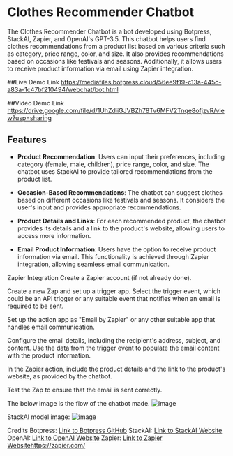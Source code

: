 # Clothes Recommender Chatbot

The Clothes Recommender Chatbot is a bot developed using Botpress, StackAI, Zapier, and OpenAI's GPT-3.5. This chatbot helps users find clothes recommendations from a product list based on various criteria such as category, price range, color, and size. It also provides recommendations based on occasions like festivals and seasons. Additionally, it allows users to receive product information via email using Zapier integration.

##Live Demo Link
https://mediafiles.botpress.cloud/56ee9f19-c13a-445c-a83a-1c47bf210494/webchat/bot.html

##Video Demo Link
https://drive.google.com/file/d/1UhZdiiGJVBZh78Tv6MFV2Tnqe8ofjzvR/view?usp=sharing

## Features

- **Product Recommendation**: Users can input their preferences, including category (female, male, children), price range, color, and size. The chatbot uses StackAI to provide tailored recommendations from the product list.

- **Occasion-Based Recommendations**: The chatbot can suggest clothes based on different occasions like festivals and seasons. It considers the user's input and provides appropriate recommendations.

- **Product Details and Links**: For each recommended product, the chatbot provides its details and a link to the product's website, allowing users to access more information.

- **Email Product Information**: Users have the option to receive product information via email. This functionality is achieved through Zapier integration, allowing seamless email communication.

Zapier Integration
Create a Zapier account (if not already done).

Create a new Zap and set up a trigger app. Select the trigger event, which could be an API trigger or any suitable event that notifies when an email is required to be sent.

Set up the action app as "Email by Zapier" or any other suitable app that handles email communication.

Configure the email details, including the recipient's address, subject, and content. Use the data from the trigger event to populate the email content with the product information.

In the Zapier action, include the product details and the link to the product's website, as provided by the chatbot.

Test the Zap to ensure that the email is sent correctly.

The below image is the flow of the chatbot made.
![image](https://github.com/Rishika631/Mercor_ChatBot_Hackathon_2.0/assets/89201634/ea6375fc-3939-4703-9b87-d5ffaa9b3819)

StackAI model image:
![image](https://github.com/Rishika631/Mercor_ChatBot_Hackathon_2.0/assets/89201634/ed7bf327-95d0-4e82-98d1-840e07f42201)



Credits
Botpress: [Link to Botpress GitHub](https://github.com/botpress/botpress)
StackAI: [Link to StackAI Website](https://www.stack-ai.com/)
OpenAI: [Link to OpenAI Website](https://openai.com/)
Zapier: [Link to Zapier Website](https://zapier.com/)https://zapier.com/

